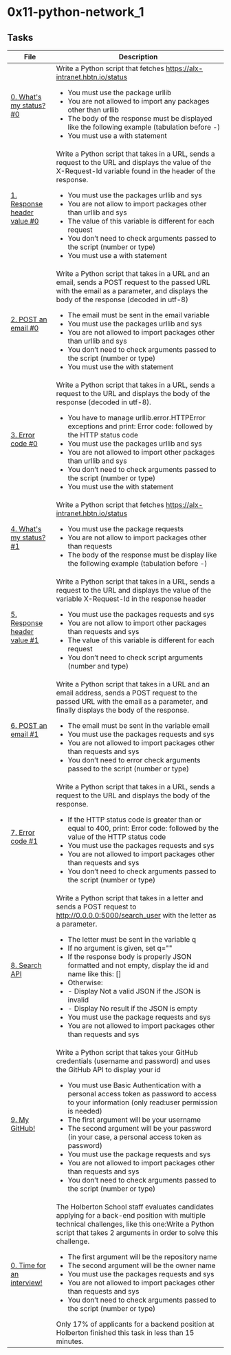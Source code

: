 # 0x11-python-network_1

## Tasks

| File | Description |
| ---- | ----------- |
| [0. What's my status? #0](./0-hbtn_status.py) | Write a Python script that fetches https://alx-intranet.hbtn.io/status<ul><li>You must use the package urllib</li><li>You are not allowed to import any packages other than urllib</li><li>The body of the response must be displayed like the following example (tabulation before -)</li><li>You must use a with statement</li></ul> |
| [1. Response header value #0](./1-hbtn_header.py) | Write a Python script that takes in a URL, sends a request to the URL and displays the value of the X-Request-Id variable found in the header of the response.<ul><li>You must use the packages urllib and sys</li><li>You are not allow to import packages other than urllib and sys</li><li>The value of this variable is different for each request</li><li>You don’t need to check arguments passed to the script (number or type)</li><li>You must use a with statement</li></ul> |
| [2. POST an email #0](./2-post_email.py) | Write a Python script that takes in a URL and an email, sends a POST request to the passed URL with the email as a parameter, and displays the body of the response (decoded in utf-8)<ul><li>The email must be sent in the email variable</li><li>You must use the packages urllib and sys</li><li>You are not allowed to import packages other than urllib and sys</li><li>You don’t need to check arguments passed to the script (number or type)</li><li>You must use the with statement</li><ul> |
| [3. Error code #0](./3-error_code.py) | Write a Python script that takes in a URL, sends a request to the URL and displays the body of the response (decoded in utf-8).<ul><li>You have to manage urllib.error.HTTPError exceptions and print: Error code: followed by the HTTP status code</li><li>You must use the packages urllib and sys</li><li>You are not allowed to import other packages than urllib and sys</li><li>You don’t need to check arguments passed to the script (number or type)</li><li>You must use the with statement</li></ul> |
| [4. What's my status? #1](./4-hbtn_status.py) | Write a Python script that fetches https://alx-intranet.hbtn.io/status<ul><li>You must use the package requests</li><li>You are not allow to import packages other than requests</li><li>The body of the response must be display like the following example (tabulation before -)</li></ul> |
| [5. Response header value #1](./5-hbtn_header.py) | Write a Python script that takes in a URL, sends a request to the URL and displays the value of the variable X-Request-Id in the response header<ul><li>You must use the packages requests and sys</li><li>You are not allow to import other packages than requests and sys</li><li>The value of this variable is different for each request</li><li>You don’t need to check script arguments (number and type)</li></ul> |
| [6. POST an email #1](./6-post_email.py) | Write a Python script that takes in a URL and an email address, sends a POST request to the passed URL with the email as a parameter, and finally displays the body of the response.<ul><li>The email must be sent in the variable email</li><li>You must use the packages requests and sys</li><li>You are not allowed to import packages other than requests and sys</li><li>You don’t need to error check arguments passed to the script (number or type)</li></ul> |
| [7. Error code #1](./7-error_code.py) | Write a Python script that takes in a URL, sends a request to the URL and displays the body of the response.<ul><li>If the HTTP status code is greater than or equal to 400, print: Error code: followed by the value of the HTTP status code</li><li>You must use the packages requests and sys</li><li>You are not allowed to import packages other than requests and sys</li><li>You don’t need to check arguments passed to the script (number or type)</li></ul> |
| [8. Search API](./8-json_api.py) | Write a Python script that takes in a letter and sends a POST request to http://0.0.0.0:5000/search_user with the letter as a parameter.<ul><li>The letter must be sent in the variable q</li><li>If no argument is given, set q=""</li><li>If the response body is properly JSON formatted and not empty, display the id and name like this: [<id>] <name></li><li>Otherwise:</li><li> - Display Not a valid JSON if the JSON is invalid</li><li> - Display No result if the JSON is empty</li><li>You must use the package requests and sys</li><li>You are not allowed to import packages other than requests and sys</li></ul> |
| [9. My GitHub!](./10-my_github.py) | Write a Python script that takes your GitHub credentials (username and password) and uses the GitHub API to display your id<ul><li>You must use Basic Authentication with a personal access token as password to access to your information (only read:user permission is needed)</li><li>The first argument will be your username</li><li>The second argument will be your password (in your case, a personal access token as password)</li><li>You must use the package requests and sys</li><li>You are not allowed to import packages other than requests and sys</li><li>You don’t need to check arguments passed to the script (number or type)</li></ul>|
| [0. Time for an interview!](./100-github_commits.py) | The Holberton School staff evaluates candidates applying for a back-end position with multiple technical challenges, like this one:Write a Python script that takes 2 arguments in order to solve this challenge.<ul><li>The first argument will be the repository name</li><li>The second argument will be the owner name</li><li>You must use the packages requests and sys</li><li>You are not allowed to import packages other than requests and sys</li><li>You don’t need to check arguments passed to the script (number or type)</li></ul>Only 17% of applicants for a backend position at Holberton finished this task in less than 15 minutes.|

